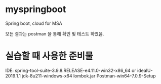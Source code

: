 # myspringboot
Spring boot, cloud for MSA

모든 결과는 postman 을 통해 확인 및 테스트 하였음.

# 실습할 때 사용한 준비물
IDE: spring-tool-suite-3.9.8.RELEASE-e4.11.0-win32-x86_64 or ideaIU-2019.1.1
jdk-8u211-windows-x64
lombok.jar
Postman-win64-7.0.9-Setup
